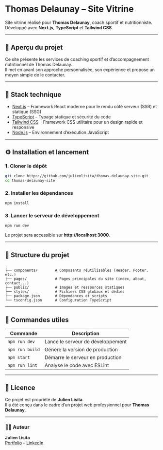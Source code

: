 # Thomas Delaunay – Site Vitrine

Site vitrine réalisé pour **Thomas Delaunay**, coach sportif et nutritionniste.  
Développé avec **Next.js**, **TypeScript** et **Tailwind CSS**.

---

## 🚀 Aperçu du projet

Ce site présente les services de coaching sportif et d’accompagnement nutritionnel de Thomas Delaunay.  
Il met en avant son approche personnalisée, son expérience et propose un moyen simple de le contacter.

---

## 🧱 Stack technique

- [Next.js](https://nextjs.org/) – Framework React moderne pour le rendu côté serveur (SSR) et statique (SSG)
- [TypeScript](https://www.typescriptlang.org/) – Typage statique et sécurité du code
- [Tailwind CSS](https://tailwindcss.com/) – Framework CSS utilitaire pour un design rapide et responsive
- [Node.js](https://nodejs.org/) – Environnement d’exécution JavaScript

---

## ⚙️ Installation et lancement

### 1. Cloner le dépôt

```bash
git clone https://github.com/julienlisita/thomas-delaunay-site.git
cd thomas-delaunay-site
```

### 2. Installer les dépendances

```bash
npm install
```

### 3. Lancer le serveur de développement

```bash
npm run dev
```

Le projet sera accessible sur **http://localhost:3000**.

---

## 🧹 Structure du projet

```
.
├── components/        # Composants réutilisables (Header, Footer, etc.)
├── pages/             # Pages principales du site (index, about, contact...)
├── public/            # Images et ressources statiques
├── styles/            # Fichiers CSS globaux et dédiés
├── package.json       # Dépendances et scripts
└── tsconfig.json      # Configuration TypeScript
```

---

## 🧰 Commandes utiles

| Commande        | Description                       |
| --------------- | --------------------------------- |
| `npm run dev`   | Lance le serveur de développement |
| `npm run build` | Génère la version de production   |
| `npm start`     | Démarre le serveur en production  |
| `npm run lint`  | Analyse le code avec ESLint       |

---

## 📄 Licence

Ce projet est propriété de **Julien Lisita**.  
Il a été conçu dans le cadre d’un projet web professionnel pour **Thomas Delaunay**.

---

### 👨‍💻 Auteur

**Julien Lisita**  
[Portfolio](https://julienlisita.com) – [LinkedIn](https://linkedin.com/in/julienlisita)
